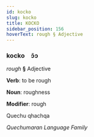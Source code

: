 ```yaml
---
id: kocko
slug: kocko
title: KOCKO
sidebar_position: 156
hoverText: rough § Adjective
---
```


### kocko&emsp;<span kind="abugida">ɔ̄ɔ</span>

*rough* **§** Adjective

**Verb**: to be rough

**Noun**: roughness

**Modifier**: rough

Quechu qhachqa 

*Quechumaran Language Family*